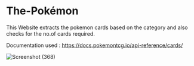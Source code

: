 
# The-Pokémon

This Website extracts the pokemon cards based on the category and also checks for the no.of cards required.

Documentation used : https://docs.pokemontcg.io/api-reference/cards/

![Screenshot (368)](https://github.com/user-attachments/assets/1bbdaa56-cc07-468b-a9c7-0eb1c4a09d1c)




